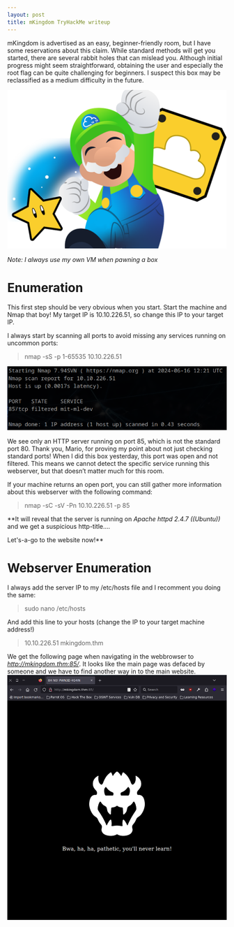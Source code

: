 ```yaml
---
layout: post
title: mKingdom TryHackMe writeup
---
```


mKingdom is advertised as an easy, beginner-friendly room, but I have some reservations about this claim. While standard methods will get you started, there are several rabbit holes that can mislead you. Although initial progress might seem straightforward, obtaining the user and especially the root flag can be quite challenging for beginners. I suspect this box may be reclassified as a medium difficulty in the future.

![alt text](https://raw.githubusercontent.com/SpongySystems/spongysystems.github.io/master/images/mkingdom.png "MARO!")

_Note: I always use my own VM when pawning a box_

# Enumeration
This first step should be very obvious when you start. Start the machine and Nmap that boy! My target IP is 10.10.226.51, so change this IP to your target IP.

I always start by scanning all ports to avoid missing any services running on uncommon ports:
 
> nmap -sS -p 1-65535 10.10.226.51

![alt text](https://raw.githubusercontent.com/SpongySystems/spongysystems.github.io/master/images/mkingdom/nmap1.png)

We see only an HTTP server running on port 85, which is not the standard port 80. Thank you, Mario, for proving my point about not just checking standard ports! When I did this box yesterday, this port was open and not filtered. This means we cannot detect the specific service running this webserver, but that doesn’t matter much for this room.

If your machine returns an open port, you can still gather more information about this webserver with the following command:

> nmap -sC -sV -Pn 10.10.226.51 -p 85

**It will reveal that the server is running on *Apache httpd 2.4.7 ((Ubuntu))* and we get a suspicious http-title....

Let's-a-go to the website now!**

# Webserver Enumeration
I always add the server IP to my /etc/hosts file and I recomment you doing the same:

> sudo nano /etc/hosts

And add this line to your hosts (change the IP to your target machine address!)
> 10.10.226.51    mkingdom.thm

We get the following page when navigating in the webbrowser to _http://mkingdom.thm:85/_. It looks like the main page was defaced by someone and we have to find another way in to the main website.
![alt_text](https://raw.githubusercontent.com/SpongySystems/spongysystems.github.io/master/images/mkingdom/defaced.png)




